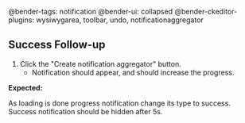 @bender-tags: notification
@bender-ui: collapsed
@bender-ckeditor-plugins: wysiwygarea, toolbar, undo, notificationaggregator

## Success Follow-up

1. Click the "Create notification aggregator" button.
	* Notification should appear, and should increase the progress.

**Expected:**

As loading is done progress notification change its type to success. Success notification should be hidden after 5s.